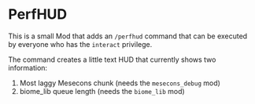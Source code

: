 # PerfHUD
This is a small Mod that adds an `/perfhud` command that can be executed by everyone who has the `interact` privilege.

The command creates a little text HUD that currently shows two information:

1. Most laggy Mesecons chunk (needs the `mesecons_debug` mod)
2. biome_lib queue length (needs the `biome_lib` mod)
